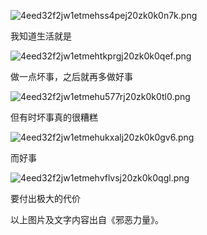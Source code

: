 
![4eed32f2jw1etmehss4pej20zk0k0n7k.png](https://image.bmqy.net/upload/4fee19bf6a3314d75d8c8a8ac6712620.png)


我知道生活就是


![4eed32f2jw1etmehtkprgj20zk0k0qef.png](https://image.bmqy.net/upload/bf1a1cc504e93a5345b302dc66d252bd.png)


做一点坏事，之后就再多做好事


![4eed32f2jw1etmehu577rj20zk0k0tl0.png](https://image.bmqy.net/upload/930b839767cbdfe28e93d6fc8bb75cfe.png)


但有时坏事真的很糟糕


![4eed32f2jw1etmehukxalj20zk0k0gv6.png](https://image.bmqy.net/upload/269c25b79ad44bb3077d1b725ab9c57c.png)


而好事


![4eed32f2jw1etmehvflvsj20zk0k0qgl.png](https://image.bmqy.net/upload/317ef63ed5d29ef8f8456fcdae103fee.png)


要付出极大的代价


以上图片及文字内容出自《邪恶力量》。

